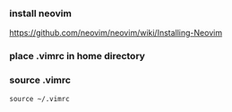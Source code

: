 ### install neovim

https://github.com/neovim/neovim/wiki/Installing-Neovim

### place .vimrc in home directory

### source .vimrc
`source ~/.vimrc`
